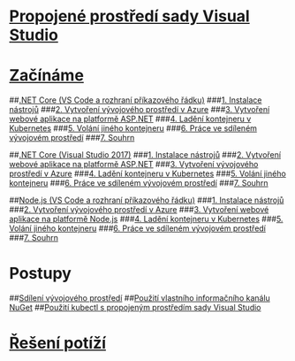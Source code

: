 # [Propojené prostředí sady Visual Studio](visual-studio-connected-environment.md)

# [Začínáme](get-started.md)
##[.NET Core (VS Code a rozhraní příkazového řádku)](get-started-netcore-01.md)
###[1. Instalace nástrojů](get-started-netcore-01.md)
###[2. Vytvoření vývojového prostředí v Azure](get-started-netcore-02.md)
###[3. Vytvoření webové aplikace na platformě ASP.NET](get-started-netcore-03.md)
###[4. Ladění kontejneru v Kubernetes](get-started-netcore-04.md)
###[5. Volání jiného kontejneru](get-started-netcore-05.md)
###[6. Práce ve sdíleném vývojovém prostředí](get-started-netcore-06.md)
###[7. Souhrn](get-started-netcore-07.md)

##[.NET Core (Visual Studio 2017)](get-started-netcore-visualstudio-01.md)
###[1. Instalace nástrojů](get-started-netcore-visualstudio-01.md)
###[2. Vytvoření webové aplikace na platformě ASP.NET](get-started-netcore-visualstudio-02.md)
###[3. Vytvoření vývojového prostředí v Azure](get-started-netcore-visualstudio-03.md)
###[4. Ladění kontejneru v Kubernetes](get-started-netcore-visualstudio-04.md)
###[5. Volání jiného kontejneru](get-started-netcore-visualstudio-05.md)
###[6. Práce ve sdíleném vývojovém prostředí](get-started-netcore-visualstudio-06.md)
###[7. Souhrn](get-started-netcore-visualstudio-07.md)

##[Node.js (VS Code a rozhraní příkazového řádku)](get-started-nodejs-01.md)
###[1. Instalace nástrojů](get-started-nodejs-01.md)
###[2. Vytvoření vývojového prostředí v Azure](get-started-nodejs-02.md)
###[3. Vytvoření webové aplikace na platformě Node.js](get-started-nodejs-03.md)
###[4. Ladění kontejneru v Kubernetes](get-started-nodejs-04.md)
###[5. Volání jiného kontejneru](get-started-nodejs-05.md)
###[6. Práce ve sdíleném vývojovém prostředí](get-started-nodejs-06.md)
###[7. Souhrn](get-started-nodejs-07.md)

# Postupy
##[Sdílení vývojového prostředí](how-to/share-dev-environment.md)
##[Použití vlastního informačního kanálu NuGet](how-to/use-a-custom-nuget-feed.md)
##[Použití kubectl s propojeným prostředím sady Visual Studio](how-to/use-kubectl-with-vsce.md)

# [Řešení potíží](troubleshooting.md)

